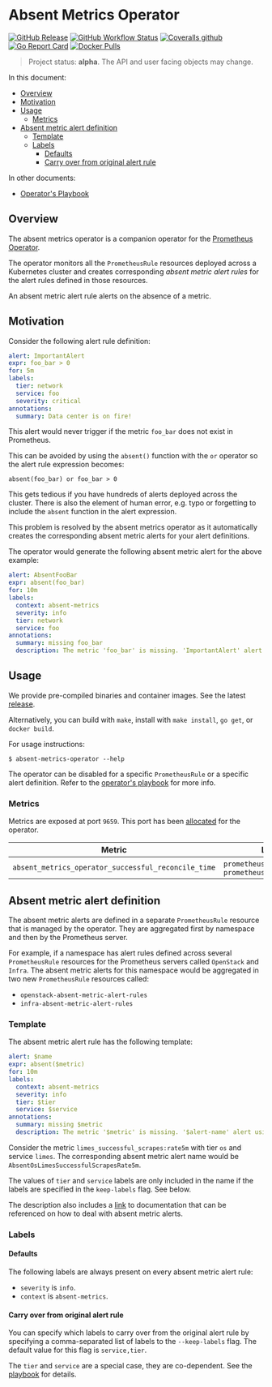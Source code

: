 # Absent Metrics Operator

[![GitHub Release](https://img.shields.io/github/v/release/sapcc/absent-metrics-operator)](https://github.com/sapcc/absent-metrics-operator/releases/latest)
[![GitHub Workflow Status](https://img.shields.io/github/workflow/status/sapcc/absent-metrics-operator/Build%20and%20Test)](https://github.com/sapcc/absent-metrics-operator/actions?query=workflow%3A%22Build+and+Test%22)
[![Coveralls github](https://img.shields.io/coveralls/github/sapcc/absent-metrics-operator)](https://coveralls.io/github/sapcc/absent-metrics-operator)
[![Go Report Card](https://goreportcard.com/badge/github.com/sapcc/absent-metrics-operator)](https://goreportcard.com/report/github.com/sapcc/absent-metrics-operator)
[![Docker Pulls](https://img.shields.io/docker/pulls/sapcc/absent-metrics-operator)](https://hub.docker.com/r/sapcc/absent-metrics-operator)

> Project status: **alpha**. The API and user facing objects may change.

In this document:

- [Overview](#overview)
- [Motivation](#motivation)
- [Usage](#usage)
  - [Metrics](#metrics)
- [Absent metric alert definition](#absent-metric-alert-definition)
  - [Template](#template)
  - [Labels](#labels)
    - [Defaults](#defaults)
    - [Carry over from original alert rule](#carry-over-from-original-alert-rule)

In other documents:

- [Operator's Playbook](./doc/playbook.md)

## Overview

The absent metrics operator is a companion operator for the [Prometheus
Operator](https://github.com/prometheus-operator/prometheus-operator).

The operator monitors all the `PrometheusRule` resources deployed across a
Kubernetes cluster and creates corresponding _absent metric alert rules_ for
the alert rules defined in those resources.

An absent metric alert rule alerts on the absence of a metric.

## Motivation

Consider the following alert rule definition:

```yaml
alert: ImportantAlert
expr: foo_bar > 0
for: 5m
labels:
  tier: network
  service: foo
  severity: critical
annotations:
  summary: Data center is on fire!
```

This alert would never trigger if the metric `foo_bar` does not exist in
Prometheus.

This can be avoided by using the `absent()` function with the `or` operator so
the alert rule expression becomes:

```
absent(foo_bar) or foo_bar > 0
```

This gets tedious if you have hundreds of alerts deployed across the cluster.
There is also the element of human error, e.g. typo or forgetting to include
the `absent` function in the alert expression.

This problem is resolved by the absent metrics operator as it automatically
creates the corresponding absent metric alerts for your alert definitions.

The operator would generate the following absent metric alert for the above
example:

```yaml
alert: AbsentFooBar
expr: absent(foo_bar)
for: 10m
labels:
  context: absent-metrics
  severity: info
  tier: network
  service: foo
annotations:
  summary: missing foo_bar
  description: The metric 'foo_bar' is missing. 'ImportantAlert' alert using it may not fire as intended.
```

## Usage

We provide pre-compiled binaries and container images. See the latest
[release](https://github.com/sapcc/absent-metrics-operator/releases/latest).

Alternatively, you can build with `make`, install with `make install`, `go get`, or
`docker build`.

For usage instructions:

```
$ absent-metrics-operator --help
```

The operator can be disabled for a specific `PrometheusRule` or a specific
alert definition. Refer to the [operator's playbook](./doc/playbook.md) for
more info.

### Metrics

Metrics are exposed at port `9659`. This port has been
[allocated](https://github.com/prometheus/prometheus/wiki/Default-port-allocations)
for the operator.

| Metric                                              | Labels                                            |
| --------------------------------------------------- | ------------------------------------------------- |
| `absent_metrics_operator_successful_reconcile_time` | `prometheusrule_namespace`, `prometheusrule_name` |

## Absent metric alert definition

The absent metric alerts are defined in a separate `PrometheusRule` resource
that is managed by the operator. They are aggregated first by namespace and
then by the Prometheus server.

For example, if a namespace has alert rules defined across several
`PrometheusRule` resources for the Prometheus servers called `OpenStack` and
`Infra`. The absent metric alerts for this namespace would be aggregated in two
new `PrometheusRule` resources called:

- `openstack-absent-metric-alert-rules`
- `infra-absent-metric-alert-rules`

### Template

The absent metric alert rule has the following template:

```yaml
alert: $name
expr: absent($metric)
for: 10m
labels:
  context: absent-metrics
  severity: info
  tier: $tier
  service: $service
annotations:
  summary: missing $metric
  description: The metric '$metric' is missing. '$alert-name' alert using it may not fire as intended.
```

Consider the metric `limes_successful_scrapes:rate5m` with tier `os` and
service `limes`. The corresponding absent metric alert name would be
`AbsentOsLimesSuccessfulScrapesRate5m`.

The values of `tier` and `service` labels are only included in the name if the
labels are specified in the `keep-labels` flag. See below.

The description also includes a [link](./doc/playbook.md) to documentation that
can be referenced on how to deal with absent metric alerts.

### Labels

#### Defaults

The following labels are always present on every absent metric alert rule:

- `severity` is `info`.
- `context` is `absent-metrics`.

#### Carry over from original alert rule

You can specify which labels to carry over from the original alert rule by
specifying a comma-separated list of labels to the `--keep-labels` flag. The
default value for this flag is `service,tier`.

The `tier` and `service` are a special case, they are co-dependent. See the
[playbook](./doc/playbook.md) for details.

